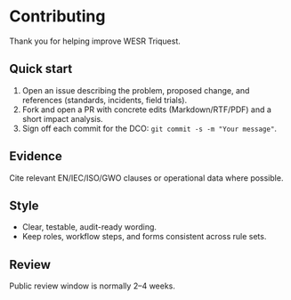 # Contributing
Thank you for helping improve WESR Triquest.
## Quick start
1. Open an issue describing the problem, proposed change, and references (standards, incidents, field trials).
2. Fork and open a PR with concrete edits (Markdown/RTF/PDF) and a short impact analysis.
3. Sign off each commit for the DCO: `git commit -s -m "Your message"`.
## Evidence
Cite relevant EN/IEC/ISO/GWO clauses or operational data where possible.
## Style
- Clear, testable, audit-ready wording.
- Keep roles, workflow steps, and forms consistent across rule sets.
## Review
Public review window is normally 2–4 weeks.

